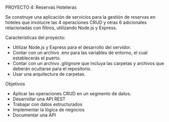 PROYECTO 4: Reservas Hoteleras


Se construye una aplicación de servicios para la gestión de reservas en hoteles que involucre las 4 operaciones CRUD y otras 6 adicionales relacionadas con filtros, utilizando Node.js y Express.


Características del proyecto:

- Utilizar Node.js y Express para el desarrollo del servidor.
- Contar con un archivo .env para las variables de entorno, el cual establecerás el puerto.
- Contar con un archivo .gitignore que incluya las carpetas y archivos que deberán ocultarse para el repositorio.
- Usar una arquitectura de carpetas.

Objetivos

- Aplicar las operaciones CRUD en un segmento de datos.
- Desarrollar una API REST
- Trabajar con datos estructurados
- Implementar la lógica de negocios
- Documentar una API
